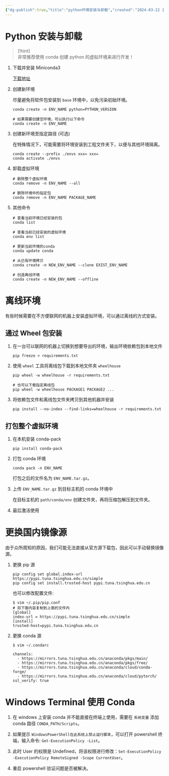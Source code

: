 ```yaml
---
{"dg-publish":true,"title":"python环境安装与卸载","created":"2024-03-22 14:54","updated":"2024-03-25 14:16","tags":["deep-learning","python"],"permalink":"/Engineering Wiki/python环境安装与卸载/","dgPassFrontmatter":true,"noteIcon":"1"}
---
```



# Python 安装与卸载

> [!hint]  
> 非常推荐使用 conda 创建 python 的虚拟环境来进行开发！

1. 下载并安装 Miniconda3

	[下载地址](https://docs.conda.io/en/latest/miniconda.html)

2. 创建新环境

	尽量避免将软件包安装到 `base` 环境中，以免污染初始环境。

	```shell
	conda create -n ENV_NAME python=PYTHON_VERSION
	
	# 如果需要创建空环境，可以执行以下命令
	conda create -n ENV_NAME
	```

3. 创建新环境至指定路径 (可选)

	在特殊情况下，可能需要将环境安装到工程文件夹下，以便与其他环境隔离。

	```shell
	conda create --prefix ./envs xxx= xxx=
	conda activate ./envs
	```

4. 卸载虚拟环境

	```shell
	# 删除整个虚拟环境
	conda remove -n ENV_NAME --all
	
	# 删除环境中的指定包
	conda remove -n ENV_NAME PACKAGE_NAME
	```

5. 其他命令

	```shell
	# 查看当前环境已经安装的包
	conda list
	
	# 查看当前已经安装的虚拟环境
	conda env list
	
	# 更新当前环境的conda
	conda update conda
	
	# 从已有环境拷贝
	conda create -n NEW_ENV_NAME --clone EXIST_ENV_NAME
	
	# 创造离线环境
	conda create -n NEW_ENV_NAME --offline
	```

# 离线环境

有些时候需要在不方便联网的机器上安装虚拟环境，可以通过离线的方式安装。

## 通过 Wheel 包安装

1. 在一台可以联网的机器上切换到想要导出的环境，输出环境依赖包到本地文件

	```shell
	pip freeze > requirements.txt
	```

2. 使用 `wheel` 工具将离线包下载到本地文件夹 `wheelhouse`

	```shell
	pip wheel -w wheelhouse -r requirements.txt
	
	# 也可以下载指定离线包
	pip wheel -w wheelhouse PACKAGE1 PACKAGE2 ...
	```

3. 将依赖包文件和离线包文件夹拷贝到其他机器并安装

	```shell
	pip install --no-index --find-links=wheelhouse -r requirements.txt
	```

## 打包整个虚拟环境

1. 在本机安装 conda-pack

	```
	pip install conda-pack
	```

2. 打包 conda 环境

	```
	conda pack -n ENV_NAME
	```

	打包之后的文件名为 `ENV_NAME.tar.gz`。

3. 上传 `ENV_NAME.tar.gz` 到目标主机的 conda 环境中

	在目标主机的 `path/conda/env` 创建文件夹，再将压缩包解压到文件夹。

4. 最后激活使用

# 更换国内镜像源

由于众所周知的原因，我们可能无法直接从官方源下载包，因此可以手动替换镜像源。

1. 更换 pip 源

	```shell
	pip config set global.index-url https://pypi.tuna.tsinghua.edu.cn/simple
	pip config set install.trusted-host pypi.tuna.tsinghua.edu.cn
	```

	也可以修改配置文件:

	```shell
	$ vim ~/.pip/pip.conf
	# 将下面内容复制到上面的文件内
	[global]
	index-url = https://pypi.tuna.tsinghua.edu.cn/simple
	[install]
	trusted-host=pypi.tuna.tsinghua.edu.cn
	```

2. 更换 conda 源

	```shell
	$ vim ~/.condarc
	
	channels:
	  - https://mirrors.tuna.tsinghua.edu.cn/anaconda/pkgs/main/
	  - https://mirrors.tuna.tsinghua.edu.cn/anaconda/pkgs/free/
	  - https://mirrors.tuna.tsinghua.edu.cn/anaconda/cloud/conda-forge/
	  - https://mirrors.tuna.tsinghua.edu.cn/anaconda/cloud/pytorch/
	ssl_verify: true
	```

# Windows Terminal 使用 Conda

1. 在 windows 上安装 conda 并不能直接在终端上使用，需要在 `系统变量` 添加 conda 路径 `CONDA_PATH/Scripts`。

2. 如果提示 `WindowsPowerShell在此系统上禁止运行脚本`，可以打开 powershell 终端，输入命令: `Get-ExecutionPolicy -List`。

3. 此时 User 的权限是 Undefined，将该权限进行修改：`Set-ExecutionPolicy -ExecutionPolicy RemoteSigned -Scope CurrentUser`。

4. 重启 powershell 验证问题是否被解决。

